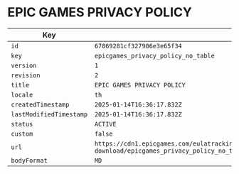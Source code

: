 # EPIC GAMES PRIVACY POLICY

| Key | Value |
| --- | ----- |
| `id` | `67869281cf327906e3e65f34` |
| `key` | `epicgames_privacy_policy_no_table` |
| `version` | `1` |
| `revision` | `2` |
| `title` | `EPIC GAMES PRIVACY POLICY` |
| `locale` | `th` |
| `createdTimestamp` | `2025-01-14T16:36:17.832Z` |
| `lastModifiedTimestamp` | `2025-01-14T16:36:17.832Z` |
| `status` | `ACTIVE` |
| `custom` | `false` |
| `url` | `https://cdn1.epicgames.com/eulatracking-download/epicgames_privacy_policy_no_table/th/v1/r2/960cdf603ea0edad10a06a0b8e0c74ae.pdf` |
| `bodyFormat` | `MD` |
